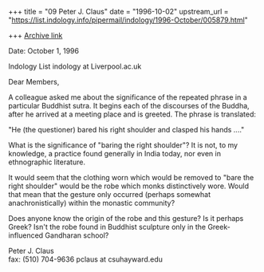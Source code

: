 +++
title = "09 Peter J. Claus"
date = "1996-10-02"
upstream_url = "https://list.indology.info/pipermail/indology/1996-October/005879.html"

+++
[Archive link](https://list.indology.info/pipermail/indology/1996-October/005879.html)




Date: October 1, 1996 

Indology List
indology at Liverpool.ac.uk

Dear Members,

A colleague asked me about the significance of the
repeated phrase in a particular Buddhist sutra.  It
begins each of the discourses of the Buddha, after he
arrived at a meeting place and is greeted.  The phrase
is translated:

"He (the questioner) bared his right shoulder and
clasped his hands ...."

What is the significance of "baring the right
shoulder"?  It is not, to my knowledge, a practice
found generally in India today, nor even in
ethnographic literature.  

It would seem that the clothing worn which would be
removed to "bare the right shoulder" would be the robe
which monks distinctively wore.  Would that mean that
the gesture only occurred (perhaps somewhat
anachronistically) within the monastic community?  

Does anyone know the origin of the robe and this
gesture?  Is it perhaps Greek?  Isn't the robe found in
Buddhist sculpture only in the Greek-influenced
Gandharan school?

Peter J. Claus                        
fax: (510) 704-9636
pclaus at csuhayward.edu






